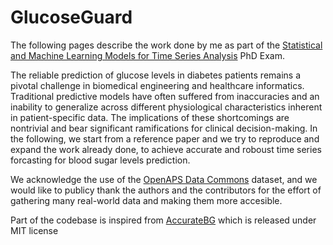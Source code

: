 # GlucoseGuard

The following pages describe the work done by me as part of the [Statistical and Machine Learning Models for Time Series Analysis](https://www.sns.it/en/corsoinsegnamento/statistical-and-machine-learning-models-time-series-analysis) PhD Exam.

The reliable prediction of glucose levels in diabetes patients remains a pivotal challenge in biomedical engineering and healthcare informatics. Traditional predictive models have often suffered from inaccuracies and an inability to generalize across different physiological characteristics inherent in patient-specific data. The implications of these shortcomings are nontrivial and bear significant ramifications for clinical decision-making.
In the following, we start from a reference paper and we try to reproduce and expand the work already done, to achieve accurate and roboust time series forcasting for blood sugar levels prediction.

We acknowledge the use of the [OpenAPS Data Commons](https://openaps.org/outcomes/data-commons/) dataset, and we would like to publicy thank the authors and the contributors for the effort of gathering many real-world data and making them more accesible.

Part of the codebase is inspired from [AccurateBG](https://github.com/yixiangD/AccurateBG/tree/main) which is released under MIT license
